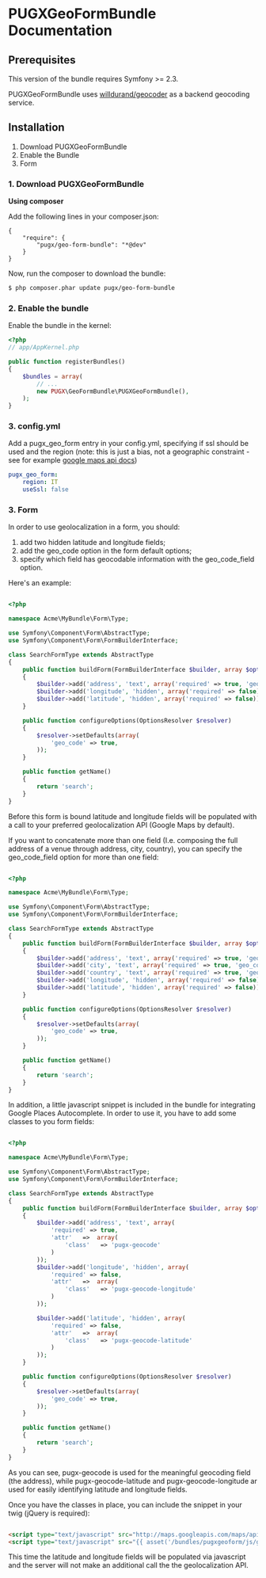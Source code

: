 PUGXGeoFormBundle Documentation
==================================

## Prerequisites

This version of the bundle requires Symfony >= 2.3.

PUGXGeoFormBundle uses [willdurand/geocoder](https://packagist.org/packages/willdurand/geocoder) as a backend geocoding service.

## Installation

1. Download PUGXGeoFormBundle
2. Enable the Bundle
3. Form

### 1. Download PUGXGeoFormBundle

**Using composer**

Add the following lines in your composer.json:

```
{
    "require": {
        "pugx/geo-form-bundle": "*@dev"
    }
}

```

Now, run the composer to download the bundle:

``` bash
$ php composer.phar update pugx/geo-form-bundle
```

### 2. Enable the bundle

Enable the bundle in the kernel:

``` php
<?php
// app/AppKernel.php

public function registerBundles()
{
    $bundles = array(
        // ...
        new PUGX\GeoFormBundle\PUGXGeoFormBundle(),
    );
}
```

### 3. config.yml

Add a pugx_geo_form entry in your config.yml, specifying if ssl should be used and the region (note: this is just a bias, not a geographic constraint - see for example [google maps api docs](https://developers.google.com/maps/documentation/geocoding/?hl=it-IT&csw=1#RegionCodes))

``` yml
pugx_geo_form:
    region: IT
    useSsl: false
```

### 3. Form

In order to use geolocalization in a form, you should:

1. add two hidden latitude and longitude fields;
2. add the geo_code option in the form default options;
3. specify which field has geocodable information with the geo_code_field option.

Here's an example:

``` php

<?php

namespace Acme\MyBundle\Form\Type;

use Symfony\Component\Form\AbstractType;
use Symfony\Component\Form\FormBuilderInterface;

class SearchFormType extends AbstractType
{
    public function buildForm(FormBuilderInterface $builder, array $options)
    {
        $builder->add('address', 'text', array('required' => true, 'geo_code_field' => true));
        $builder->add('longitude', 'hidden', array('required' => false));
        $builder->add('latitude', 'hidden', array('required' => false));
    }

    public function configureOptions(OptionsResolver $resolver)
    {
        $resolver->setDefaults(array(
            'geo_code' => true,
        ));
    }

    public function getName()
    {
        return 'search';
    }
}

```

Before this form is bound latitude and longitude fields will be populated with a call to your preferred geolocalization
API (Google Maps by default).

If you want to concatenate more than one field (I.e. composing the full address of a venue through address, city, country),
you can specify the geo_code_field option for more than one field:

``` php

<?php

namespace Acme\MyBundle\Form\Type;

use Symfony\Component\Form\AbstractType;
use Symfony\Component\Form\FormBuilderInterface;

class SearchFormType extends AbstractType
{
    public function buildForm(FormBuilderInterface $builder, array $options)
    {
        $builder->add('address', 'text', array('required' => true, 'geo_code_field' => true));
        $builder->add('city', 'text', array('required' => true, 'geo_code_field' => true));
        $builder->add('country', 'text', array('required' => true, 'geo_code_field' => true));
        $builder->add('longitude', 'hidden', array('required' => false));
        $builder->add('latitude', 'hidden', array('required' => false));
    }

    public function configureOptions(OptionsResolver $resolver)
    {
        $resolver->setDefaults(array(
            'geo_code' => true,
        ));
    }

    public function getName()
    {
        return 'search';
    }
}

```

In addition, a little javascript snippet is included in the bundle for integrating Google Places Autocomplete.
In order to use it, you have to add some classes to you form fields:

``` php

<?php

namespace Acme\MyBundle\Form\Type;

use Symfony\Component\Form\AbstractType;
use Symfony\Component\Form\FormBuilderInterface;

class SearchFormType extends AbstractType
{
    public function buildForm(FormBuilderInterface $builder, array $options)
    {
        $builder->add('address', 'text', array(
            'required' => true,
            'attr'   =>  array(
                'class'   => 'pugx-geocode'
            )
        ));
        $builder->add('longitude', 'hidden', array(
            'required' => false,
            'attr'   =>  array(
                'class'   => 'pugx-geocode-longitude'
            )
        ));

        $builder->add('latitude', 'hidden', array(
            'required' => false,
            'attr'   =>  array(
                'class'   => 'pugx-geocode-latitude'
            )
        ));
    }

    public function configureOptions(OptionsResolver $resolver)
    {
        $resolver->setDefaults(array(
            'geo_code' => true,
        ));
    }

    public function getName()
    {
        return 'search';
    }
}

```

As you can see, pugx-geocode is used for the meaningful geocoding field (the address), while pugx-geocode-latitude and
 pugx-geocode-longitude ar used for easily identifying latitude and longitude fields.

Once you have the classes in place, you can include the snippet in your twig (jQuery is required):

``` html

<script type="text/javascript" src="http://maps.googleapis.com/maps/api/js?libraries=places&sensor=true&language={{ app.request.locale }}"></script>
<script type="text/javascript" src="{{ asset('/bundles/pugxgeoform/js/google_maps_autocomplete.js') }}"></script>

```

This time the latitude and longitude fields will be populated via javascript and the server will not make an additional
call the the geolocalization API.
